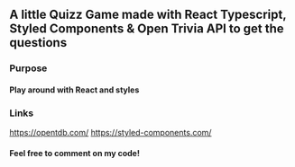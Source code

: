 ## A little Quizz Game made with React Typescript, Styled Components & Open Trivia API to get the questions 

### Purpose
#### Play around with React and styles

### Links
https://opentdb.com/
https://styled-components.com/

#### Feel free to comment on my code!
